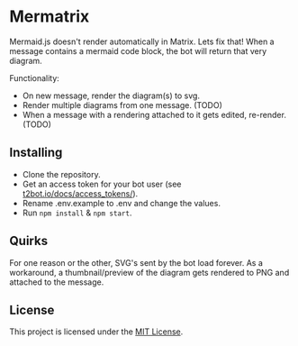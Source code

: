 # Mermatrix

Mermaid.js doesn't render automatically in Matrix. Lets fix that!
When a message contains a mermaid code block, the bot will return that very diagram.

Functionality:
- On new message, render the diagram(s) to svg.
- Render multiple diagrams from one message. (TODO)
- When a message with a rendering attached to it gets edited, re-render. (TODO)

## Installing
- Clone the repository.
- Get an access token for your bot user (see [t2bot.io/docs/access_tokens/](https://t2bot.io/docs/access_tokens/)).
- Rename .env.example to .env and change the values.
- Run `npm install` & `npm start`.

## Quirks
For one reason or the other, SVG's sent by the bot load forever.
As a workaround, a thumbnail/preview of the diagram gets rendered to PNG and attached to the message.

## License
This project is licensed under the [MIT License](LICENSE).
